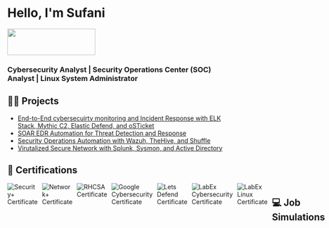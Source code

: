 # Hello, I'm Sufani
<a href="https://linkedin.com/in/sufaniwolde/">
  <img src="https://img.shields.io/badge/-LinkedIn-0072b1?&style=for-the-badge&logo=linkedin&logoColor=white" width="200" height="60"/>
</a>

### Cybersecurity Analyst | Security Operations Center (SOC) Analyst | Linux System Administrator

## 👨‍💻 Projects

  - [End-to-End cybersecuirty monitoring and Incident Response with ELK Stack, Mythic C2, Elastic Defend, and oSTicket](https://github.com)
  - [SOAR EDR Automation for Threat Detection and Response](https://github.com)
  - [Security Operations Automation with Wazuh, TheHive, and Shuffle](https://github.com)
 - [Virutalized Secure Network with Splunk, Sysmon, and Active Directory](https://github.com)

## 🪪 Certifications

<div style="display: flex; gap: 10px;">
  <a href="https://i.imgur.com/RcOn9A0.jpg" target="_blank" style="text-decoration: none;">
    <img src="https://img.shields.io/badge/-Security%2B-FF0000?&style=for-the-badge&logo=CompTIA&logoColor=white" alt="Security+ Certificate" />
  </a>

  <a href="https://i.imgur.com/Lc1GNul.jpg" target="_blank" style="text-decoration: none;">
    <img src="https://img.shields.io/badge/-Network%2B-007ACC?&style=for-the-badge&logo=CompTIA&logoColor=white" alt="Network+ Certificate" />
  </a>

  <a href="https://i.imgur.com/etiSoDH.jpg" target="_blank" style="text-decoration: none;">
    <img src="https://img.shields.io/badge/-RHCSA-4D4D4D?&style=for-the-badge&logo=RedHat&logoColor=red" alt="RHCSA Certificate" />
  </a>

  <a href="https://i.imgur.com/jFpBuCm.jpg" target="_blank" style="text-decoration: none;">
    <img src="https://img.shields.io/badge/-Google%20Cybersecurity%20Professional%20Certificate-4285F4?&style=for-the-badge&logo=Google&logoColor=white" alt="Google Cybersecurity Certificate" />
  </a>

<a href="https://i.imgur.com/KiBKRg0.png" target="_blank" style="text-decoration: none;">
  <img src="https://img.shields.io/badge/-SOC%20Analyst%20%7C%20Lets%20Defend-1D75A1?&style=for-the-badge&logo=Linux&logoColor=white" alt="Lets Defend Certificate" />
</a>

<a href="https://i.imgur.com/SFYu6f7.png" target="_blank" style="text-decoration: none;">
  <img src="https://img.shields.io/badge/-LabEx%20Cybersecurity-003366?&style=for-the-badge&logo=Linux&logoColor=white" alt="LabEx Cybersecurity Certificate" />
</a>

<a href="https://i.imgur.com/nudEvbZ.png" target="_blank" style="text-decoration: none;">
  <img src="https://img.shields.io/badge/-LabEx%20Linux-003366?&style=for-the-badge&logo=Linux&logoColor=white" alt="LabEx Linux Certificate" />
</a>

## 💻 Job Simulations

<a href="https://i.imgur.com/aKl67C1.jpg" target="_blank" style="text-decoration: none;">
  <img src="https://img.shields.io/badge/-Mastercard%20Cybersecurity%20Virtual%20Experience%20Program-FF5F00?&style=for-the-badge&logo=Mastercard&logoColor=white" alt="Mastercard Cybersecurity Certificate" />
</a>

<a href="https://i.imgur.com/1M3jaT2.jpg" target="_blank" style="text-decoration: none;">
  <img src="https://img.shields.io/badge/-Tata%20Cybersecurity%20Security%20Analyst%20Job%20Simulation-000080?&style=for-the-badge&logo=Tata&logoColor=white" alt="Tata Cybersecurity Certificate" />
</a>

<a href="https://i.imgur.com/FrreJKs.jpg" target="_blank" style="text-decoration: none;">
  <img src="https://img.shields.io/badge/-AIG%20Shields%20Up%20Cybersecurity%20Virtual%20Experience-003366?&style=for-the-badge&logo=AIG&logoColor=white" alt="AIG Cybersecurity Certificate" />
</a>

<a href="https://i.imgur.com/mpZZL1k.jpg" target="_blank" style="text-decoration: none;">
  <img src="https://img.shields.io/badge/-ANZ%20Australia%20Cyber%20Security%20Management-009CDE?&style=for-the-badge&logo=ANZ&logoColor=white" alt="ANZ Cybersecurity Certificate" />
</a>

<a href="https://i.imgur.com/PExlzcW.jpg" target="_blank" style="text-decoration: none;">
  <img src="https://img.shields.io/badge/-Telstra%20Malware%20Response%20%26%20Mitigation-003F87?&style=for-the-badge&logo=Telstra&logoColor=white" alt="Telstra Malware Response Certificate" />
</a>

## 🛠️ Tools

**SIEM**: <img src="https://img.shields.io/badge/-Splunk-000000?&style=for-the-badge&logo=Splunk&logoColor=white" /> <img src="https://img.shields.io/badge/-Elastic-005571?&style=for-the-badge&logo=Elastic&logoColor=white" /> <img src="https://img.shields.io/badge/-Wazuh-5A3D3E?&style=for-the-badge&logo=Wazuh&logoColor=white" />

**SOAR**: <img src="https://img.shields.io/badge/-Tines-00A4EF?&style=for-the-badge&logo=Tines&logoColor=white" /> <img src="https://img.shields.io/badge/-Shuffle-43B2D8?&style=for-the-badge&logo=Shuffle&logoColor=white" /> <img src="https://img.shields.io/badge/-TheHive-FF6600?&style=for-the-badge&logo=TheHive&logoColor=white" /> <img src="https://img.shields.io/badge/-oSTicket-3366FF?&style=for-the-badge&logo=oSTicket&logoColor=white" />

**EDR**: <img src="https://img.shields.io/badge/-Elastic_Defend-005571?&style=for-the-badge&logo=Elastic&logoColor=white" /> <img src="https://img.shields.io/badge/-LimaCharlie-00B2A9?&style=for-the-badge&logo=LimaCharlie&logoColor=white" />

**Networking**: <img src="https://img.shields.io/badge/-Wireshark-1679A7?&style=for-the-badge&logo=Wireshark&logoColor=white" /> <img src="https://img.shields.io/badge/-Fiddler-000000?&style=for-the-badge&logo=Fiddler&logoColor=white" /> <img src="https://img.shields.io/badge/-Nmap-000000?&style=for-the-badge&logo=nmap&logoColor=white" />

**Threat Intel**: <img src="https://img.shields.io/badge/-VirusTotal-5C5C5C?&style=for-the-badge&logo=VirusTotal&logoColor=white" /> <img src="https://img.shields.io/badge/-AnyRun-001A72?&style=for-the-badge&logo=AnyRun&logoColor=white" /> <img src="https://img.shields.io/badge/-Shodan-FF5500?&style=for-the-badge&logo=Shodan&logoColor=white" /> <img src="https://img.shields.io/badge/-Atomic_Red_Team-EE1C25?&style=for-the-badge&logo=AtomicRedTeam&logoColor=white" />

**Other**: <img src="https://img.shields.io/badge/-Vultr-002A4A?&style=for-the-badge&logo=Vultr&logoColor=white" /> <img src="https://img.shields.io/badge/-Active_Directory-0078D4?&style=for-the-badge&logo=Microsoft&logoColor=white" /> <img src="https://img.shields.io/badge/-Sysmon-0078D4?&style=for-the-badge&logo=Microsoft&logoColor=white" /> <img src="https://img.shields.io/badge/-Procmon-4B275F?&style=for-the-badge&logo=Microsoft&logoColor=white" /> <img src="https://img.shields.io/badge/-Mythic_C2-FF3B30?&style=for-the-badge&logo=Mythic&logoColor=white" />


## 🦾 Skills

| **Skill**                                           | **Associated Project**                                    |
|-----------------------------------------------------|-----------------------------------------------------------|
| **SIEM Configuration and Log Analysis**             | SOC Challenge                                              |
| **Network Traffic Analysis & Threat Detection**     | Active Directory Project                                   |
| **Security Orchestration & Automation**             | SOAR EDR Automation                                        |
| **Incident Response Automation**                    | SOAR EDR Automation Project                                |
| **Threat Intelligence Analysis**                    | SOC Challenge                                              |
| **SOC Operations & Case Management**                | SOC Automation Project                                     |
| **Cloud Infrastructure & Virtualization Setup**     | SOC Challenge                                              |
| **Automation of Threat Mitigation**                 | SOAR EDR Automation Project                                |
| **Security Incident Documentation**                 | SOC Challenge                                              |
| **Active Directory & Network Security**             | Active Directory Project                                   |
| **Identity and Access Management (IAM)**            | TATA Cybersecurity Job Simulation                          |
| **Cybersecurity Threat Analysis**                   | AIG Cybersecurity Job Simulation                           |
| **Packet Capture and Threat Investigation**         | ANZ Cybersecurity Job Simulation                           |
| **Vulnerability Management & Remediation**          | AIG Cybersecurity Job Simulation                           |

